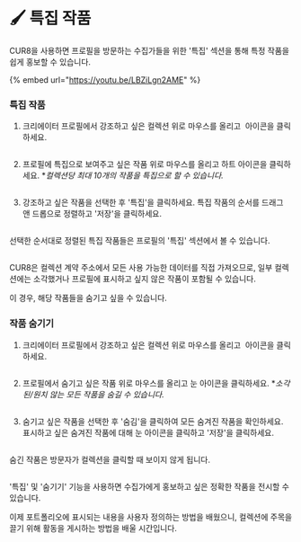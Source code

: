 # 🖌️ 특집 작품

CUR8을 사용하면 프로필을 방문하는 수집가들을 위한 '특집' 섹션을 통해 특정 작품을 쉽게 홍보할 수 있습니다. &#x20;

{% embed url="https://youtu.be/LBZiLgn2AME" %}

### 특집 작품



1. 크리에이터 프로필에서 강조하고 싶은 컬렉션 위로 마우스를 올리고 <img src="../.gitbook/assets/Screenshot 2024-04-11 at 11.50.54.png" alt="" data-size="line"> 아이콘을 클릭하세요.

<figure><img src="../.gitbook/assets/Screenshot 2025-01-13 at 13.30.53.png" alt=""><figcaption></figcaption></figure>

2. 프로필에 특집으로 보여주고 싶은 작품 위로 마우스를 올리고 하트 아이콘을 클릭하세요. \*_컬렉션당 최대 10개의 작품을 특집으로 할 수 있습니다._

<figure><img src="../.gitbook/assets/Screenshot 2025-01-13 at 13.44.03.png" alt=""><figcaption></figcaption></figure>

3. 강조하고 싶은 작품을 선택한 후 '특집'을 클릭하세요. 특집 작품의 순서를 드래그 앤 드롭으로 정렬하고 '저장'을 클릭하세요.

<figure><img src="../.gitbook/assets/Untitled design (1).gif" alt=""><figcaption></figcaption></figure>

선택한 순서대로 정렬된 특집 작품들은 프로필의 '특집' 섹션에서 볼 수 있습니다.

<figure><img src="../.gitbook/assets/Screenshot 2025-01-13 at 14.20.58.png" alt=""><figcaption></figcaption></figure>

CUR8은 컬렉션 계약 주소에서 모든 사용 가능한 데이터를 직접 가져오므로, 일부 컬렉션에는 소각했거나 프로필에 표시하고 싶지 않은 작품이 포함될 수 있습니다.

이 경우, 해당 작품들을 숨기고 싶을 수 있습니다.

### 작품 숨기기



1. 크리에이터 프로필에서 강조하고 싶은 컬렉션 위로 마우스를 올리고 <img src="../.gitbook/assets/Screenshot 2024-04-11 at 11.50.54.png" alt="" data-size="line"> 아이콘을 클릭하세요.

<figure><img src="../.gitbook/assets/Screenshot 2025-01-13 at 13.30.53.png" alt=""><figcaption></figcaption></figure>

2. 프로필에서 숨기고 싶은 작품 위로 마우스를 올리고 눈 아이콘을 클릭하세요. \*_소각된/원치 않는 모든 작품을 숨길 수 있습니다._

<figure><img src="../.gitbook/assets/Screenshot 2025-01-13 at 14.09.44.png" alt=""><figcaption></figcaption></figure>

3. 숨기고 싶은 작품을 선택한 후 '숨김'을 클릭하여 모든 숨겨진 작품을 확인하세요. 표시하고 싶은 숨겨진 작품에 대해 눈 아이콘을 클릭하고 '저장'을 클릭하세요.

<figure><img src="../.gitbook/assets/Screenshot 2025-01-13 at 14.13.17.png" alt=""><figcaption></figcaption></figure>

숨긴 작품은 방문자가 컬렉션을 클릭할 때 보이지 않게 됩니다.

<figure><img src="../.gitbook/assets/Screenshot 2025-01-13 at 14.25.45.png" alt=""><figcaption></figcaption></figure>

'특집' 및 '숨기기' 기능을 사용하면 수집가에게 홍보하고 싶은 정확한 작품을 전시할 수 있습니다.

이제 포트폴리오에 표시되는 내용을 사용자 정의하는 방법을 배웠으니, 컬렉션에 주목을 끌기 위해 활동을 게시하는 방법을 배울 시간입니다.